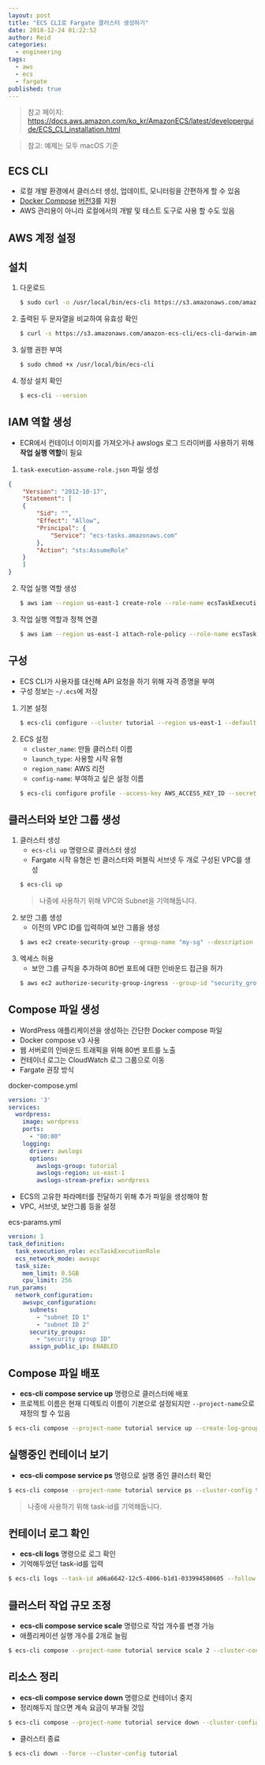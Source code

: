 ```yaml
---
layout: post
title: "ECS CLI로 Fargate 클러스터 생성하기"
date: 2018-12-24 01:22:52
author: Reid
categories:
  - engineering
tags:
  - aws
  - ecs
  - fargate
published: true
---
```

> 참고 페이지: https://docs.aws.amazon.com/ko_kr/AmazonECS/latest/developerguide/ECS_CLI_installation.html

> 참고: 예제는 모두 macOS 기준

## ECS CLI
- 로컬 개발 환경에서 클러스터 생성, 업데이트, 모니터링을 간편하게 할 수 있음
- [Docker Compose](https://docs.docker.com/compose/) [버전3](https://docs.docker.com/compose/compose-file/)를 지원
- AWS 관리용이 아니라 로컬에서의 개발 및 테스트 도구로 사용 할 수도 있음

## AWS 계정 설정

## 설치

1. 다운로드
    ```sh
    $ sudo curl -o /usr/local/bin/ecs-cli https://s3.amazonaws.com/amazon-ecs-cli/ecs-cli-darwin-amd64-latest
    ```
2. 출력된 두 문자열을 비교하여 유효성 확인
    ```sh
    $ curl -s https://s3.amazonaws.com/amazon-ecs-cli/ecs-cli-darwin-amd64-latest.md5 && md5 -q /usr/local/bin/ecs-cli
    ```
3. 실행 권한 부여
    ```sh
    $ sudo chmod +x /usr/local/bin/ecs-cli
    ```
4. 정상 설치 확인
    ```sh
    $ ecs-cli --version
    ```

## IAM 역할 생성
- ECR에서 컨테이너 이미지를 가져오거나 awslogs 로그 드라이버를 사용하기 위해 **작업 실행 역할**이 필요
1. `task-execution-assume-role.json` 파일 생성
```json
{
    "Version": "2012-10-17",
    "Statement": [
    {
        "Sid": "",
        "Effect": "Allow",
        "Principal": {
            "Service": "ecs-tasks.amazonaws.com"
        },
        "Action": "sts:AssumeRole"
    }
    ]
}
```
2. 작업 실행 역할 생성
    ```sh
    $ aws iam --region us-east-1 create-role --role-name ecsTaskExecutionRole --assume-role-policy-document file://task-execution-assume-role.json
    ```
3. 작업 실행 역할과 정책 연결
    ```sh
    $ aws iam --region us-east-1 attach-role-policy --role-name ecsTaskExecutionRole --policy-arn arn:aws:iam::aws:policy/service-role/AmazonECSTaskExecutionRolePolicy
    ```

## 구성

- ECS CLI가 사용자를 대신해 API 요청을 하기 위해 자격 증명을 부여
- 구성 정보는 `~/.ecs`에 저장

1. 기본 설정
    ```sh
    $ ecs-cli configure --cluster tutorial --region us-east-1 --default-launch-type FARGATE --config-name tutorial
    ```
2. ECS 설정
    - `cluster_name`: 만들 클러스터 이름
    - `launch_type`: 사용할 시작 유형
    - `region_name`: AWS 리전
    - `config-name`: 부여하고 싶은 설정 이름
    ```sh
    $ ecs-cli configure profile --access-key AWS_ACCESS_KEY_ID --secret-key AWS_SECRET_ACCESS_KEY --profile-name tutorial
    ```

## 클러스터와 보안 그룹 생성
1. 클러스터 생성
    - `ecs-cli up` 명령으로 클러스터 생성
    - Fargate 시작 유형은 빈 클러스터와 퍼블릭 서브넷 두 개로 구성된 VPC를 생성
    ```sh
    $ ecs-cli up
    ```
    > 나중에 사용하기 위해 VPC와 Subnet을 기억해둡니다.
2. 보안 그룹 생성
    - 이전의 VPC ID를 입력하여 보안 그룹을 생성
    ```sh
    $ aws ec2 create-security-group --group-name "my-sg" --description "My security group" --vpc-id "VPC_ID"
    ```
3. 엑세스 허용
    - 보안 그룹 규칙을 추가하여 80번 포트에 대한 인바운드 접근을 허가
    ```sh
    $ aws ec2 authorize-security-group-ingress --group-id "security_group_id" --protocol tcp --port 80 --cidr 0.0.0.0/0
    ```

## Compose 파일 생성
- WordPress 애플리케이션을 생성하는 간단한 Docker compose 파일
- Docker compose v3 사용
- 웹 서버로의 인바운드 트래픽을 위해 80번 포트를 노출
- 컨테이너 로그는 CloudWatch 로그 그룹으로 이동
- Fargate 권장 방식

docker-compose.yml
```yaml
version: '3'
services:
  wordpress:
    image: wordpress
    ports:
      - "80:80"
    logging:
      driver: awslogs
      options: 
        awslogs-group: tutorial
        awslogs-region: us-east-1
        awslogs-stream-prefix: wordpress
```

- ECS의 고유한 파라메터를 전달하기 위해 추가 파일을 생성해야 함
- VPC, 서브넷, 보안그룹 등을 설정

ecs-params.yml
```yaml
version: 1
task_definition:
  task_execution_role: ecsTaskExecutionRole
  ecs_network_mode: awsvpc
  task_size:
    mem_limit: 0.5GB
    cpu_limit: 256
run_params:
  network_configuration:
    awsvpc_configuration:
      subnets:
        - "subnet ID 1"
        - "subnet ID 2"
      security_groups:
        - "security group ID"
      assign_public_ip: ENABLED
```

## Compose 파일 배포
- **ecs-cli compose service up** 명령으로 클러스터에 배포
- 프로젝트 이름은 현재 디렉토리 이름이 기본으로 설정되지만 `--project-name`으로 재정의 할 수 있음
```sh
$ ecs-cli compose --project-name tutorial service up --create-log-groups --cluster-config tutorial
```

## 실행중인 컨테이너 보기
- **ecs-cli compose service ps** 명령으로 실행 중인 클러스터 확인
```sh
$ ecs-cli compose --project-name tutorial service ps --cluster-config tutorial
```
> 나중에 사용하기 위해 task-id를 기억해둡니다.

## 컨테이너 로그 확인
- **ecs-cli logs** 명령으로 로그 확인
- 기억해두었던 task-id를 입력
```sh
$ ecs-cli logs --task-id a06a6642-12c5-4006-b1d1-033994580605 --follow --cluster-config tutorial
```

## 클러스터 작업 규모 조정
- **ecs-cli compose service scale** 명령으로 작업 개수를 변경 가능
- 애플리케이션 실행 개수를 2개로 늘림
```sh
$ ecs-cli compose --project-name tutorial service scale 2 --cluster-config tutorial
```

## 리소스 정리
- **ecs-cli compose service down** 명령으로 컨테이너 중지
- 정리해두지 않으면 계속 요금이 부과될 것임
```sh
$ ecs-cli compose --project-name tutorial service down --cluster-config tutorial
```

- 클러스터 종료
```sh
$ ecs-cli down --force --cluster-config tutorial
```